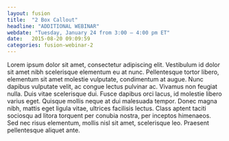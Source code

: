 ```yaml
---
layout: fusion
title:  "2 Box Callout"
headline: "ADDITIONAL WEBINAR"
webdate: "Tuesday, January 24 from 3:00 — 4:00 pm ET"
date:   2015-08-20 09:09:59
categories: fusion-webinar-2
---
```

Lorem ipsum dolor sit amet, consectetur adipiscing elit. Vestibulum id dolor sit amet nibh scelerisque elementum eu at nunc. Pellentesque tortor libero, elementum sit amet molestie vulputate, condimentum at augue. Nunc dapibus vulputate velit, ac congue lectus pulvinar ac. Vivamus non feugiat nulla. Duis vitae scelerisque dui. Fusce dapibus orci lacus, id molestie libero varius eget. Quisque mollis neque at dui malesuada tempor. Donec magna nibh, mattis eget ligula vitae, ultrices facilisis lectus. Class aptent taciti sociosqu ad litora torquent per conubia nostra, per inceptos himenaeos. Sed nec risus elementum, mollis nisl sit amet, scelerisque leo. Praesent pellentesque aliquet ante. 